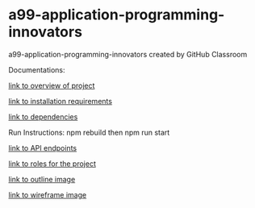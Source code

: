 # a99-application-programming-innovators
a99-application-programming-innovators created by GitHub Classroom

Documentations:

[link to overview of project](/docs/overview.txt)<br>

[link to installation requirements](/docs/Installation.txt)<br>

[link to dependencies](/docs/Dependencies.txt)<br>

Run Instructions: npm rebuild then npm run start<br>

[link to API endpoints](/docs/API.txt)<br>

[link to roles for the project](/docs/Roles.txt)<br>

[link to outline image](/docs/BudgetApp_mockup.png)<br>

[link to wireframe image](/docs/BudgetApp_wireframe.png)<br>
